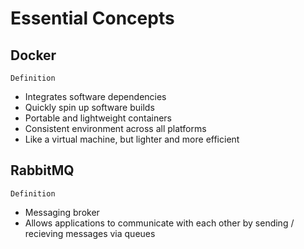 # Essential Concepts

## Docker
`Definition`
- Integrates software dependencies
- Quickly spin up software builds
- Portable and lightweight containers
- Consistent environment across all platforms
- Like a virtual machine, but lighter and more efficient

## RabbitMQ
`Definition`
- Messaging broker
- Allows applications to communicate with each other by sending / recieving messages via queues
